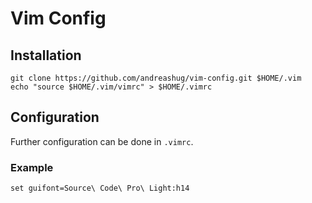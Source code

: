 # Vim Config

## Installation

```
git clone https://github.com/andreashug/vim-config.git $HOME/.vim
echo "source $HOME/.vim/vimrc" > $HOME/.vimrc
```

## Configuration

Further configuration can be done in `.vimrc`.

### Example

```
set guifont=Source\ Code\ Pro\ Light:h14
```
